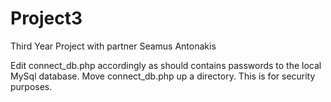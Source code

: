 # Project3
Third Year Project with partner Seamus Antonakis

Edit connect_db.php accordingly as should contains passwords to the local MySql database.
Move connect_db.php up a directory. This is for security purposes.
